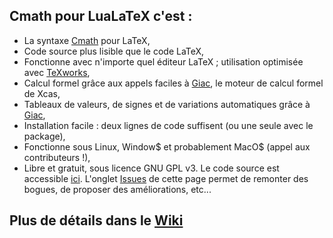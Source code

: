 ## Cmath pour LuaLaTeX c'est :
* La syntaxe [Cmath](http://cdeval.free.fr/spip.php?article83) pour LaTeX,
* Code source plus lisible que le code LaTeX,
* Fonctionne avec n'importe quel éditeur LaTeX ; utilisation optimisée avec [TeXworks](https://www.tug.org/texworks/),
* Calcul formel grâce aux appels faciles à [Giac](http://www-fourier.ujf-grenoble.fr/~parisse/giac_fr.html), le moteur de calcul formel de Xcas,
* Tableaux de valeurs, de signes et de variations automatiques grâce à [Giac](http://www-fourier.ujf-grenoble.fr/~parisse/giac_fr.html),
* Installation facile : deux lignes de code suffisent (ou une seule avec le package),
* Fonctionne sous Linux, Window$ et probablement MacO$ (appel aux contributeurs !),
* Libre et gratuit, sous licence GNU GPL v3. Le code source est accessible [ici](https://github.com/cdevalland/cmathluatex/blob/master/CmathLuaTeX.lua). L'onglet [Issues](https://github.com/cdevalland/cmathluatex/issues) de cette page permet de remonter des bogues, de proposer des améliorations, etc... 

## Plus de détails dans le [Wiki](https://github.com/cdevalland/cmathluatex/wiki) ##


